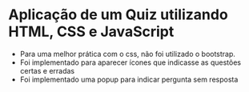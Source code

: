 # Aplicação de um Quiz utilizando HTML, CSS e JavaScript

- Para uma melhor prática com o css, não foi utilizado o bootstrap.
- Foi implementado para aparecer ícones que indicasse as questões certas e erradas
- Foi implementado uma popup para indicar pergunta sem resposta
